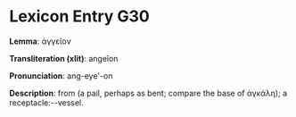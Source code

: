 # Lexicon Entry G30

**Lemma**: ἀγγεῖον

**Transliteration (xlit)**: angeîon

**Pronunciation**: ang-eye'-on

**Description**:
from  (a pail, perhaps as bent; compare the base of ἀγκάλη); a receptacle:--vessel.
